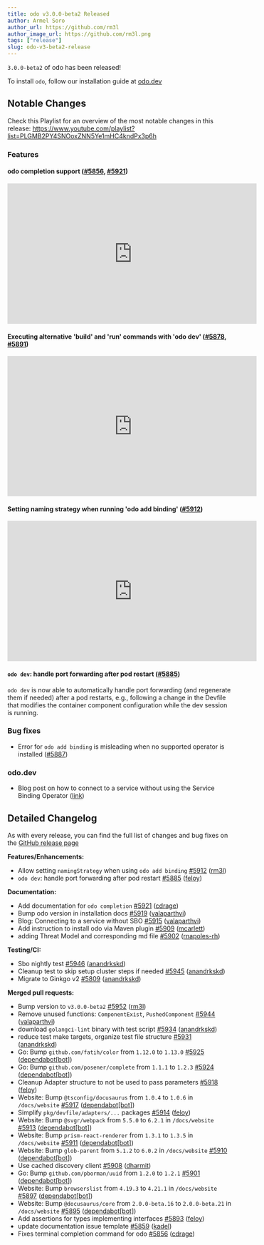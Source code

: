 ```yaml
---
title: odo v3.0.0-beta2 Released
author: Armel Soro
author_url: https://github.com/rm3l
author_image_url: https://github.com/rm3l.png
tags: ["release"]
slug: odo-v3-beta2-release
---
```


`3.0.0-beta2` of odo has been released!

<!--truncate-->

To install `odo`, follow our installation guide at [odo.dev](../docs/overview/installation)

## Notable Changes

Check this Playlist for an overview of the most notable changes in this release:
https://www.youtube.com/playlist?list=PLGMB2PY4SNOoxZNN5Ye1mHC4kndPx3p6h

### Features

#### odo completion support ([#5856](https://github.com/redhat-developer/odo/pull/5856), [#5921](https://github.com/redhat-developer/odo/pull/5921))

<iframe width="560" height="315" src="https://www.youtube.com/embed/cnxycd81wh0" title="YouTube video player" frameborder="0" allow="accelerometer; autoplay; clipboard-write; encrypted-media; gyroscope; picture-in-picture" allowfullscreen></iframe>

#### Executing alternative 'build' and 'run' commands with 'odo dev' ([#5878](https://github.com/redhat-developer/odo/pull/5878), [#5891](https://github.com/redhat-developer/odo/pull/5891))

<iframe width="560" height="315" src="https://www.youtube.com/embed/1qjceo414cA" title="YouTube video player" frameborder="0" allow="accelerometer; autoplay; clipboard-write; encrypted-media; gyroscope; picture-in-picture" allowfullscreen></iframe>

#### Setting naming strategy when running 'odo add binding' ([#5912](https://github.com/redhat-developer/odo/pull/5912))

<iframe width="560" height="315" src="https://www.youtube.com/embed/jvCUSO6uXfI" title="YouTube video player" frameborder="0" allow="accelerometer; autoplay; clipboard-write; encrypted-media; gyroscope; picture-in-picture" allowfullscreen></iframe>

#### `odo dev`: handle port forwarding after pod restart ([#5885](https://github.com/redhat-developer/odo/pull/5885))

`odo dev` is now able to automatically handle port forwarding (and regenerate them if needed) after a pod restarts, 
e.g., following a change in the Devfile that modifies the container component configuration while the dev session is running.

### Bug fixes
- Error for `odo add binding` is misleading when no supported operator is installed ([#5887](https://github.com/redhat-developer/odo/pull/5887))

### odo.dev
- Blog post on how to connect to a service without using the Service Binding Operator ([link](./binding-database-service-without-sbo/))

## Detailed Changelog

As with every release, you can find the full list of changes and bug fixes on the [GitHub release page](https://github.com/redhat-developer/odo/releases/tag/v3.0.0-beta2)

**Features/Enhancements:**

- Allow setting `namingStrategy` when using `odo add binding` [\#5912](https://github.com/redhat-developer/odo/pull/5912) ([rm3l](https://github.com/rm3l))
- `odo dev`: handle port forwarding after pod restart [\#5885](https://github.com/redhat-developer/odo/pull/5885) ([feloy](https://github.com/feloy))

**Documentation:**

- Add documentation for `odo completion` [\#5921](https://github.com/redhat-developer/odo/pull/5921) ([cdrage](https://github.com/cdrage))
- Bump odo version in installation docs [\#5919](https://github.com/redhat-developer/odo/pull/5919) ([valaparthvi](https://github.com/valaparthvi))
- Blog: Connecting to a service without SBO [\#5915](https://github.com/redhat-developer/odo/pull/5915) ([valaparthvi](https://github.com/valaparthvi))
- Add instruction to install odo via Maven plugin [\#5909](https://github.com/redhat-developer/odo/pull/5909) ([mcarlett](https://github.com/mcarlett))
- adding Threat Model and corresponding md file [\#5902](https://github.com/redhat-developer/odo/pull/5902) ([rnapoles-rh](https://github.com/rnapoles-rh))

**Testing/CI:**

- Sbo nightly test [\#5946](https://github.com/redhat-developer/odo/pull/5946) ([anandrkskd](https://github.com/anandrkskd))
- Cleanup test to skip setup cluster steps if needed [\#5945](https://github.com/redhat-developer/odo/pull/5945) ([anandrkskd](https://github.com/anandrkskd))
- Migrate to Ginkgo v2  [\#5809](https://github.com/redhat-developer/odo/pull/5809) ([anandrkskd](https://github.com/anandrkskd))

**Merged pull requests:**

- Bump version to `v3.0.0-beta2` [\#5952](https://github.com/redhat-developer/odo/pull/5952) ([rm3l](https://github.com/rm3l))
- Remove unused functions: `ComponentExist`, `PushedComponent` [\#5944](https://github.com/redhat-developer/odo/pull/5944) ([valaparthvi](https://github.com/valaparthvi))
- download `golangci-lint` binary with test script [\#5934](https://github.com/redhat-developer/odo/pull/5934) ([anandrkskd](https://github.com/anandrkskd))
- reduce test make targets, organize test file structure [\#5931](https://github.com/redhat-developer/odo/pull/5931) ([anandrkskd](https://github.com/anandrkskd))
- Go: Bump `github.com/fatih/color` from `1.12.0` to `1.13.0` [\#5925](https://github.com/redhat-developer/odo/pull/5925) ([dependabot[bot]](https://github.com/apps/dependabot))
- Go: Bump `github.com/posener/complete` from `1.1.1` to `1.2.3` [\#5924](https://github.com/redhat-developer/odo/pull/5924) ([dependabot[bot]](https://github.com/apps/dependabot))
- Cleanup Adapter structure to not be used to pass parameters [\#5918](https://github.com/redhat-developer/odo/pull/5918) ([feloy](https://github.com/feloy))
- Website: Bump `@tsconfig/docusaurus` from `1.0.4` to `1.0.6` in `/docs/website` [\#5917](https://github.com/redhat-developer/odo/pull/5917) ([dependabot[bot]](https://github.com/apps/dependabot))
- Simplify `pkg/devfile/adapters/...` packages [\#5914](https://github.com/redhat-developer/odo/pull/5914) ([feloy](https://github.com/feloy))
- Website: Bump `@svgr/webpack` from `5.5.0` to `6.2.1` in `/docs/website` [\#5913](https://github.com/redhat-developer/odo/pull/5913) ([dependabot[bot]](https://github.com/apps/dependabot))
- Website: Bump `prism-react-renderer` from `1.3.1` to `1.3.5` in `/docs/website` [\#5911](https://github.com/redhat-developer/odo/pull/5911) ([dependabot[bot]](https://github.com/apps/dependabot))
- Website: Bump `glob-parent` from `5.1.2` to `6.0.2` in `/docs/website` [\#5910](https://github.com/redhat-developer/odo/pull/5910) ([dependabot[bot]](https://github.com/apps/dependabot))
- Use cached discovery client [\#5908](https://github.com/redhat-developer/odo/pull/5908) ([dharmit](https://github.com/dharmit))
- Go: Bump `github.com/pborman/uuid` from `1.2.0` to `1.2.1` [\#5901](https://github.com/redhat-developer/odo/pull/5901) ([dependabot[bot]](https://github.com/apps/dependabot))
- Website: Bump `browserslist` from `4.19.3` to `4.21.1` in `/docs/website` [\#5897](https://github.com/redhat-developer/odo/pull/5897) ([dependabot[bot]](https://github.com/apps/dependabot))
- Website: Bump `@docusaurus/core` from `2.0.0-beta.16` to `2.0.0-beta.21` in `/docs/website` [\#5895](https://github.com/redhat-developer/odo/pull/5895) ([dependabot[bot]](https://github.com/apps/dependabot))
- Add assertions for types implementing interfaces [\#5893](https://github.com/redhat-developer/odo/pull/5893) ([feloy](https://github.com/feloy))
- update documentation issue template [\#5859](https://github.com/redhat-developer/odo/pull/5859) ([kadel](https://github.com/kadel))
- Fixes terminal completion command for odo [\#5856](https://github.com/redhat-developer/odo/pull/5856) ([cdrage](https://github.com/cdrage))
